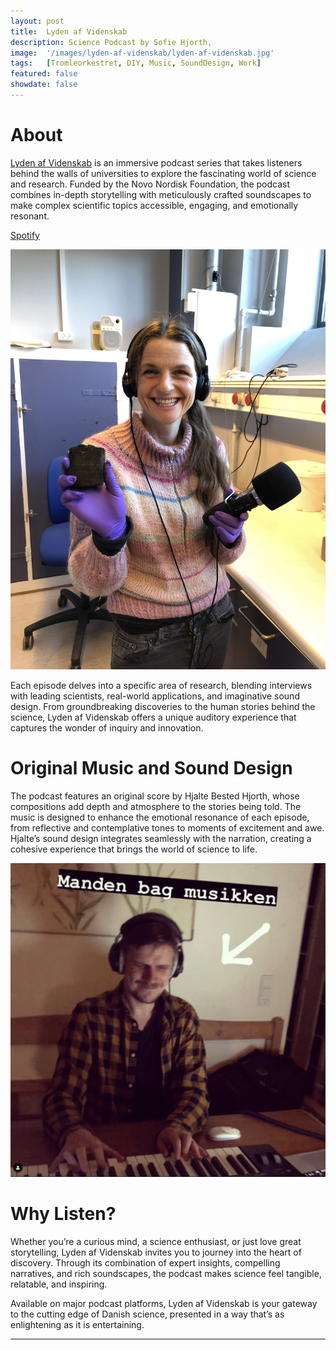 ```yaml
---
layout: post
title:  Lyden af Videnskab
description: Science Podcast by Sofie Hjorth, 
image:  '/images/lyden-af-videnskab/lyden-af-videnskab.jpg'
tags:   [Tromleorkestret, DIY, Music, SoundDesign, Work]
featured: false
showdate: false
---
```


# About
[Lyden af Videnskab](https://www.lydenafvidenskab.dk/) is an immersive podcast series that takes listeners behind the walls of universities to explore the fascinating world of science and research. Funded by the Novo Nordisk Foundation, the podcast combines in-depth storytelling with meticulously crafted soundscapes to make complex scientific topics accessible, engaging, and emotionally resonant.


[Spotify](https://open.spotify.com/show/5tIQRkXXRS17868JcpSBZe)

<div class="gallery-box">
  <div class="gallery">
    <img src="/images/lyden-af-videnskab/SofieRec.jpg">
  </div>
</div>


Each episode delves into a specific area of research, blending interviews with leading scientists, real-world applications, and imaginative sound design. From groundbreaking discoveries to the human stories behind the science, Lyden af Videnskab offers a unique auditory experience that captures the wonder of inquiry and innovation.

# Original Music and Sound Design
The podcast features an original score by Hjalte Bested Hjorth, whose compositions add depth and atmosphere to the stories being told. The music is designed to enhance the emotional resonance of each episode, from reflective and contemplative tones to moments of excitement and awe. Hjalte’s sound design integrates seamlessly with the narration, creating a cohesive experience that brings the world of science to life.

<div class="gallery-box">
  <div class="gallery">
    <img src="/images/lyden-af-videnskab/MandenBagMusikken.png">
  </div>
</div>



# Why Listen?
Whether you’re a curious mind, a science enthusiast, or just love great storytelling, Lyden af Videnskab invites you to journey into the heart of discovery. Through its combination of expert insights, compelling narratives, and rich soundscapes, the podcast makes science feel tangible, relatable, and inspiring.

Available on major podcast platforms, Lyden af Videnskab is your gateway to the cutting edge of Danish science, presented in a way that’s as enlightening as it is entertaining.


<hr>
